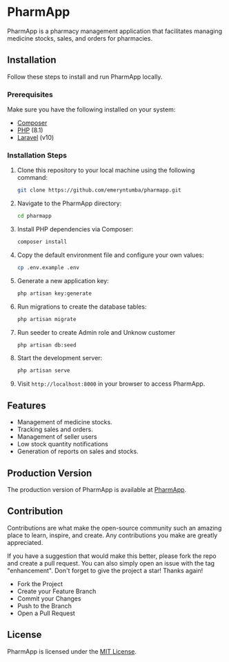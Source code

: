 # PharmApp

PharmApp is a pharmacy management application that facilitates managing medicine stocks, sales, and orders for pharmacies.

## Installation

Follow these steps to install and run PharmApp locally.

### Prerequisites

Make sure you have the following installed on your system:

- [Composer](https://getcomposer.org/)
- [PHP](https://www.php.net/) (8.1)
- [Laravel](https://www.laravel.com) (v10)

### Installation Steps

1. Clone this repository to your local machine using the following command:

   ```bash
   git clone https://github.com/emeryntumba/pharmapp.git
   ```

2. Navigate to the PharmApp directory:

   ```bash
   cd pharmapp
   ```

3. Install PHP dependencies via Composer:

   ```bash
   composer install
   ```

4. Copy the default environment file and configure your own values:

   ```bash
   cp .env.example .env
   ```

5. Generate a new application key:

   ```bash
   php artisan key:generate
   ```

6. Run migrations to create the database tables:

   ```bash
   php artisan migrate
   ```
7. Run seeder to create Admin role and Unknow customer
    
   ```bash
   php artisan db:seed
   ```

7. Start the development server:

   ```bash
   php artisan serve
   ```

8. Visit `http://localhost:8000` in your browser to access PharmApp.

## Features

- Management of medicine stocks.
- Tracking sales and orders.
- Management of seller users
- Low stock quantity notifications
- Generation of reports on sales and stocks.

## Production Version

The production version of PharmApp is available at [PharmApp](https://pharmapp.opencommonhealth.com).

## Contribution

Contributions are what make the open-source community such an amazing place to learn, inspire, and create. Any contributions you make are greatly appreciated.

If you have a suggestion that would make this better, please fork the repo and create a pull request. You can also simply open an issue with the tag "enhancement". Don't forget to give the project a star! Thanks again!

- Fork the Project
- Create your Feature Branch
- Commit your Changes 
- Push to the Branch 
- Open a Pull Request

## License

PharmApp is licensed under the [MIT License](LICENSE).
